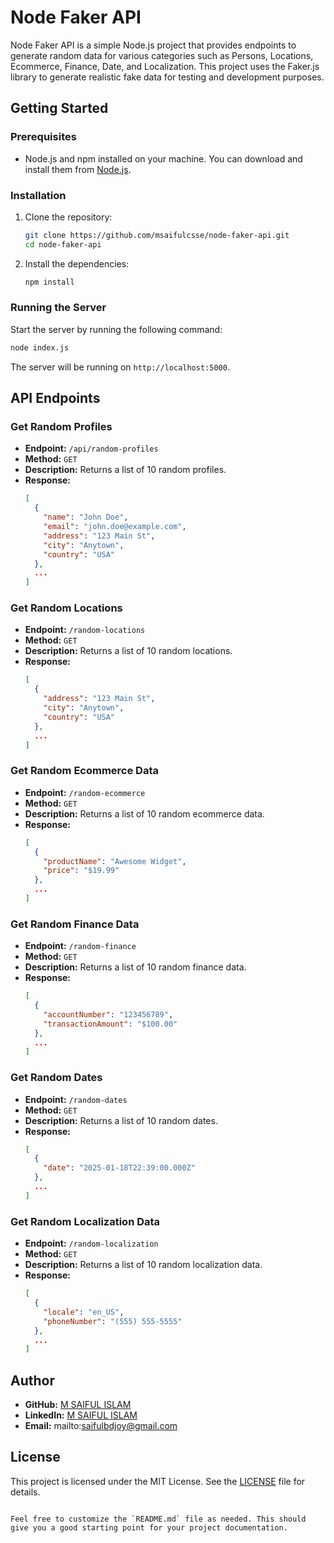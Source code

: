 # Node Faker API

Node Faker API is a simple Node.js project that provides endpoints to generate random data for various categories such as Persons, Locations, Ecommerce, Finance, Date, and Localization. This project uses the Faker.js library to generate realistic fake data for testing and development purposes.

## Getting Started

### Prerequisites

- Node.js and npm installed on your machine. You can download and install them from [Node.js](https://nodejs.org/).

### Installation

1. Clone the repository:
   ```bash
   git clone https://github.com/msaifulcsse/node-faker-api.git
   cd node-faker-api
   ```

2. Install the dependencies:
   ```bash
   npm install
   ```

### Running the Server

Start the server by running the following command:
```bash
node index.js
```

The server will be running on `http://localhost:5000`.

## API Endpoints

### Get Random Profiles

- **Endpoint:** `/api/random-profiles`
- **Method:** `GET`
- **Description:** Returns a list of 10 random profiles.
- **Response:**
  ```json
  [
    {
      "name": "John Doe",
      "email": "john.doe@example.com",
      "address": "123 Main St",
      "city": "Anytown",
      "country": "USA"
    },
    ...
  ]
  ```

### Get Random Locations

- **Endpoint:** `/random-locations`
- **Method:** `GET`
- **Description:** Returns a list of 10 random locations.
- **Response:**
  ```json
  [
    {
      "address": "123 Main St",
      "city": "Anytown",
      "country": "USA"
    },
    ...
  ]
  ```

### Get Random Ecommerce Data

- **Endpoint:** `/random-ecommerce`
- **Method:** `GET`
- **Description:** Returns a list of 10 random ecommerce data.
- **Response:**
  ```json
  [
    {
      "productName": "Awesome Widget",
      "price": "$19.99"
    },
    ...
  ]
  ```

### Get Random Finance Data

- **Endpoint:** `/random-finance`
- **Method:** `GET`
- **Description:** Returns a list of 10 random finance data.
- **Response:**
  ```json
  [
    {
      "accountNumber": "123456789",
      "transactionAmount": "$100.00"
    },
    ...
  ]
  ```

### Get Random Dates

- **Endpoint:** `/random-dates`
- **Method:** `GET`
- **Description:** Returns a list of 10 random dates.
- **Response:**
  ```json
  [
    {
      "date": "2025-01-18T22:39:00.000Z"
    },
    ...
  ]
  ```

### Get Random Localization Data

- **Endpoint:** `/random-localization`
- **Method:** `GET`
- **Description:** Returns a list of 10 random localization data.
- **Response:**
  ```json
  [
    {
      "locale": "en_US",
      "phoneNumber": "(555) 555-5555"
    },
    ...
  ]
  ```

## Author

- **GitHub:** [M SAIFUL ISLAM](https://github.com/msaifulcsse)
- **LinkedIn:** [M SAIFUL ISLAM](https://linkedin.com/in/msaifulcsse)
- **Email:** mailto:saifulbdjoy@gmail.com

## License

This project is licensed under the MIT License. See the [LICENSE](LICENSE) file for details.
```

Feel free to customize the `README.md` file as needed. This should give you a good starting point for your project documentation.